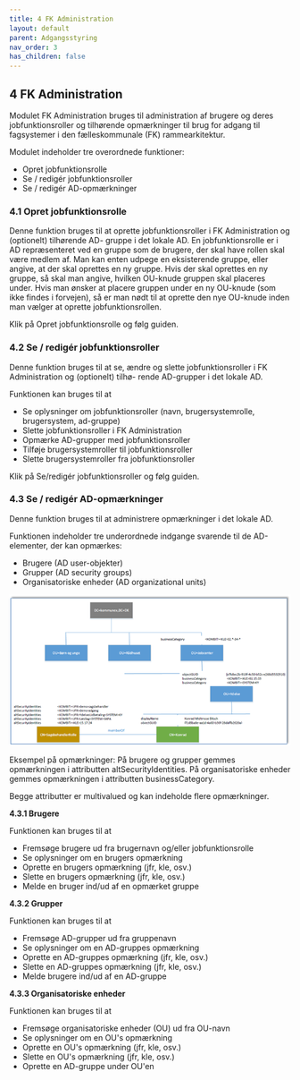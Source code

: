 ```yaml
---
title: 4 FK Administration
layout: default
parent: Adgangsstyring
nav_order: 3
has_children: false
---
```


## 4 FK Administration

Modulet FK Administration bruges til administration af brugere og deres jobfunktionsroller og tilhørende
opmærkninger til brug for adgang til fagsystemer i den fælleskommunale (FK) rammearkitektur.

Modulet indeholder tre overordnede funktioner:


* Opret jobfunktionsrolle
* Se / redigér jobfunktionsroller
* Se / redigér AD-opmærkninger

### 4.1 Opret jobfunktionsrolle

Denne funktion bruges til at oprette jobfunktionsroller i FK Administration og (optionelt) tilhørende AD-
gruppe i det lokale AD. En jobfunktionsrolle er i AD repræsenteret ved en gruppe som de brugere, der skal
have rollen skal være medlem af. Man kan enten udpege en eksisterende gruppe, eller angive, at der skal
oprettes en ny gruppe. Hvis der skal oprettes en ny gruppe, så skal man angive, hvilken OU-knude gruppen
skal placeres under. Hvis man ønsker at placere gruppen under en ny OU-knude (som ikke findes i forvejen),
så er man nødt til at oprette den nye OU-knude inden man vælger at oprette jobfunktionsrollen.

Klik på Opret jobfunktionsrolle og følg guiden.

### 4.2 Se / redigér jobfunktionsroller

Denne funktion bruges til at se, ændre og slette jobfunktionsroller i FK Administration og (optionelt) tilhø-
rende AD-grupper i det lokale AD.

Funktionen kan bruges til at


* Se oplysninger om jobfunktionsroller (navn, brugersystemrolle, brugersystem, ad-gruppe)
* Slette jobfunktionsroller i FK Administration
* Opmærke AD-grupper med jobfunktionsroller
* Tilføje brugersystemroller til jobfunktionsroller
* Slette brugersystemroller fra jobfunktionsroller

Klik på Se/redigér jobfunktionsroller og følg guiden.

### 4.3 Se / redigér AD-opmærkninger

Denne funktion bruges til at administrere opmærkninger i det lokale AD.

Funktionen indeholder tre underordnede indgange svarende til de AD-elementer, der kan opmærkes:


* Brugere (AD user-objekter)
* Grupper (AD security groups)
* Organisatoriske enheder (AD organizational units)

![FK Administration](Billedmateriale\FKAdministration.png)

Eksempel på opmærkninger:
På brugere og grupper gemmes opmærkningen i attributten altSecurityIdentities.
På organisatoriske enheder gemmes opmærkningen i attributten businessCategory.

Begge attributter er multivalued og kan indeholde flere opmærkninger.

**4.3.1 Brugere**

Funktionen kan bruges til at

* Fremsøge brugere ud fra brugernavn og/eller jobfunktionsrolle
* Se oplysninger om en brugers opmærkning
* Oprette en brugers opmærkning (jfr, kle, osv.)
* Slette en brugers opmærkning (jfr, kle, osv.)
* Melde en bruger ind/ud af en opmærket gruppe

**4.3.2 Grupper**

Funktionen kan bruges til at

* Fremsøge AD-grupper ud fra gruppenavn
* Se oplysninger om en AD-gruppes opmærkning
* Oprette en AD-gruppes opmærkning (jfr, kle, osv.)
* Slette en AD-gruppes opmærkning (jfr, kle, osv.)
* Melde brugere ind/ud af en AD-gruppe

**4.3.3 Organisatoriske enheder**

Funktionen kan bruges til at

* Fremsøge organisatoriske enheder (OU) ud fra OU-navn
* Se oplysninger om en OU's opmærkning
* Oprette en OU's opmærkning (jfr, kle, osv.)
* Slette en OU's opmærkning (jfr, kle, osv.)
* Oprette en AD-gruppe under OU'en



